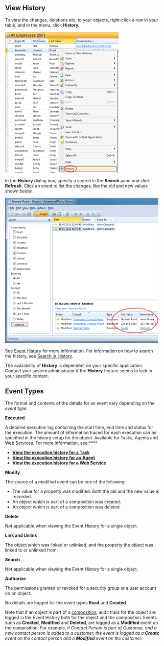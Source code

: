 ## View History

To view the changes, deletions etc. to your objects, right-click a row in your table, and in the menu, click **History**.

![ID4DAC55F434E142E0.IDC3233A7072DC4178.png](media/ID4DAC55F434E142E0.IDC3233A7072DC4178.png)

In the **History** dialog box, specify a search in the **Search** pane and click **Refresh**. Click an event to list the changes, like the old and new values shown below.

![ID4DAC55F434E142E0.IDDF44B0F4E8214230.png](media/ID4DAC55F434E142E0.IDDF44B0F4E8214230.png)

See [Event History](../../../../developers/defining-the-application-model/glossary.md "Event History") for more information. For information on how to search the history, see [Search in History](../../working-in-forms/advanced/view-history.md).

The availability of **History** is dependent on your specific application. Contact your system administrator if the **History** feature seems to lack in your specific context.


## Event Types

The format and contents of the details for an event vary depending on the <span style="FONT-STYLE: italic">event type.

**Executed**

A detailed execution log containing the start time, end time and status for the execution. The amount of information traced for each execution can be specified in the history setup for the object. Available for Tasks, Agents and Web Services. For more information, see:****

*   [**View the execution history for a Task**](../../../../developers/defining-the-application-model/tasks.md)
*   [**View the execution history for an Agent**](../../../../developers/defining-the-application-model/agents.md)
*   [**View the execution history for a Web Service**](../../../../developers/defining-the-application-model/web-services/view-the-execution-history-for-a-web-service.md)

**Modify**

The source of a modified event can be one of the following:

*   The value for a property was modified. Both the old and the new value is recorded.
*   An object which is part of a composition was created.
*   An object which is part of a composition was deleted.

**Delete**

Not applicable when viewing the Event History for a single object.

**Link and Unlink**

The object which was linked or unlinked, and the property the object was linked to or unlinked from.

**Search**

Not applicable when viewing the Event History for a single object.

**Authorize**

The permissions granted or revoked for a security group or a user account on an object.

No details are logged for the event types **Read** and **Created**.

Note that if an object is part of a [composition](../../../../developers/installation-and-configuration/composition.md "Composition"), audit trails for the object are logged in the Event History both for the object and the composition. Events such as **Created**, **Modified** and **Deleted**, are logged as a **Modified** event on the composition. For example, if <span style="FONT-STYLE: italic">Contact Person is part of <span style="FONT-STYLE: italic">Customer, and a new <span style="FONT-STYLE: italic">contact person is added to a <span style="FONT-STYLE: italic">customer, the event is logged as a **Create** event on the <span style="FONT-STYLE: italic">contact person and a **Modified** event on the <span style="FONT-STYLE: italic">customer.

